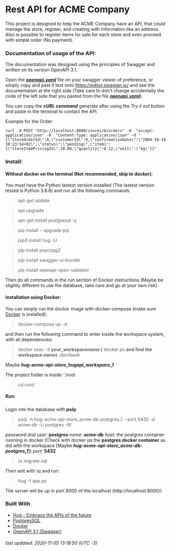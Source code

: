 # Rest API for ACME Company
This project is designed to help the ACME Company have an API, that could manage the store, register, and creating with information like an address. Also is possible to register items for sale for each store and even proceed with simple order (No payment).

### Documentation of usage of the API:
The documentation was designed using the principles of Swagger and written on its version OpenAPI 3.1.

Open the [***openapi.yaml***](https://github.com/tonykingnz/hugapi-acme-api/blob/development/openapi.yaml) file on your swagger viewer of preference, or simply copy and past it text onto https://editor.swagger.io/ and see the documentation at the right side (Take care to don't change accidentally the code of the left side that you pasted from the file  [***openapi.yaml***](https://github.com/tonykingnz/hugapi-acme-api/blob/development/openapi.yaml)).

You can copy the ***cURL command*** generate after using the *Try it out* button and paste in the terminal to contact the API.

Example for the Order:

    curl -X POST "http://localhost:8000/stores/0/orders" -H  "accept: application/json" -H  "Content-Type: application/json" -d " {\"storeOrderId\":0,\"customerId\":0,\"confirmationDate\":\"2004-10-19 10:23:54+02\",\"status\":\"pending\",\"item\":{\"storeItemPricingId\":10.89,\"quantity\":0.12,\"unit\":\"kg\"}}"
    

### Install:
#### Without docker on the terminal (Not recommended, skip to docker):

You must have the Python lastest version installed (The lastest version tested is Python 3.8.6) and run all the following commands:

> apt-get update

> apt upgrade

> apt-get install postgresql -y

> pip install --upgrade pip

> pip3 install hug -U 

> pip install psycopg2

> pip install swagger-ui-bundle

> pip install openapi-spec-validator

Then do all commands in the run section of Docker instructions (Maybe be slightly different to use the database, take care and go at your own risk).

#### Installation using Docker:

You can simply run the docker image with docker-compose (make sure [Docker](https://www.docker.com) is installed):

> docker-compose up -d

and then run the following command to enter inside the workspace system, with all dependencies:

> docker exec -it **your_workspacename (** docker ps **and find the workspace name)** ./bin/bash

Maybe ***hug-acme-api-store_hugapi_workspace_1***

The project folder is inside ˜/root

> cd root/

##### Run:
Login into the database with ***pslq***:

> psql -h hug-acme-api-store_acme-db-postgres_1 --port 5432 -d acme-db -U postgres -W

*password and user*: **postgres** 
*name*: **acme-db** 
*host*: the postgres container runining in docker (Check with docker ps the **postgres docker container** as did with the workspace [Maybe ***hug-acme-api-store_acme-db-postgres_1***])
*port*: **5432**

> \e migrate.sql

Then exit with \q and run:

> hug -f app.py

The server will be up in port 8000 of the localhost (http://localhost:8000/)

### Built With

* [Hug - Embrace the APIs of the future](http://hug.rest/)
* [PostgresSQL](https://www.postgresql.org)
* [Docker](https://www.docker.com)
* [OpenAPI 3.1 (Swagger)](https://swagger.io)

###### last updated: 2020-11-05 13:18:50 (UTC -3)
